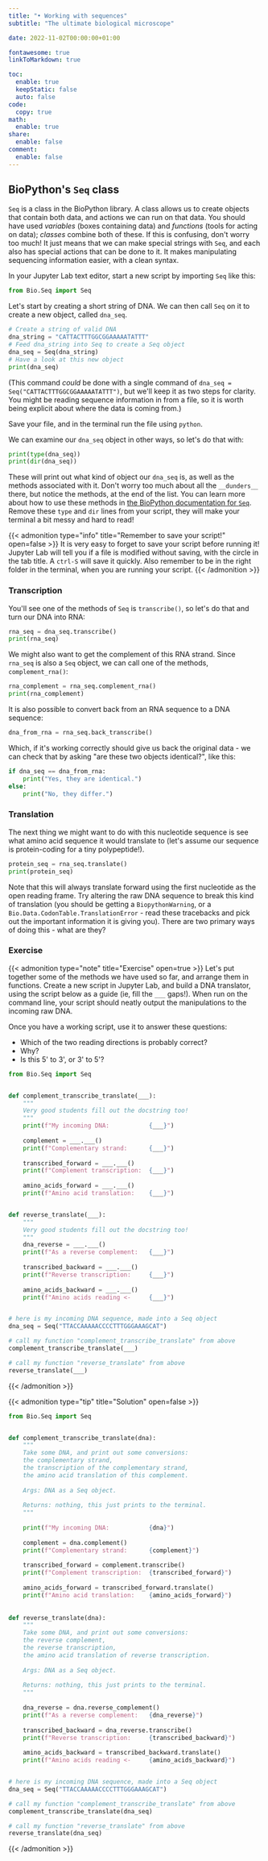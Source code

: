 ```yaml
---
title: "• Working with sequences"
subtitle: "The ultimate biological microscope"

date: 2022-11-02T00:00:00+01:00

fontawesome: true
linkToMarkdown: true

toc:
  enable: true
  keepStatic: false
  auto: false
code:
  copy: true
math:
  enable: true
share:
  enable: false
comment:
  enable: false
---
```


## BioPython's `Seq` class

`Seq` is a class in the BioPython library. A class allows us to create objects that contain both data, and actions we can run on that data. You should have used _variables_ (boxes containing data) and _functions_ (tools for acting on data); _classes_ combine both of these. If this is confusing, don't worry too much! It just means that we can make special strings with `Seq`, and each also has special actions that can be done to it. It makes manipulating sequencing information easier, with a clean syntax. 

In your Jupyter Lab text editor, start a new script by importing `Seq` like this:

```python
from Bio.Seq import Seq
```

Let's start by creating a short string of DNA. We can then call `Seq` on it to create a new object, called `dna_seq`. 

```python
# Create a string of valid DNA
dna_string = "CATTACTTTGGCGGAAAAATATTT"
# Feed dna_string into Seq to create a Seq object
dna_seq = Seq(dna_string)
# Have a look at this new object
print(dna_seq)
```

(This command _could_ be done with a single command of `dna_seq = Seq("CATTACTTTGGCGGAAAAATATTT")`, but we'll keep it as two steps for clarity. You might be reading sequence information in from a file, so it is worth being explicit about where the data is coming from.)

Save your file, and in the terminal run the file using `python`. 

We can examine our `dna_seq` object in other ways, so let's do that with:

```python
print(type(dna_seq))
print(dir(dna_seq))
```

These will print out what kind of object our `dna_seq` is, as well as the methods associated with it. Don't worry too much about all the `__dunders__` there, but notice the methods, at the end of the list. You can learn more about how to use these methods in [the BioPython documentation for `Seq`](https://biopython.org/wiki/Seq). Remove these `type` and `dir` lines from your script, they will make your terminal a bit messy and hard to read!

{{< admonition type="info" title="Remember to save your script!" open=false >}}
It is very easy to forget to save your script before running it! Jupyter Lab will tell you if a file is modified without saving, with the circle in the tab title. A `ctrl-S` will save it quickly. Also remember to be in the right folder in the terminal, when you are running your script.
{{< /admonition >}}

### Transcription

You'll see one of the methods of `Seq` is `transcribe()`, so let's do that and turn our DNA into RNA:

```python
rna_seq = dna_seq.transcribe()
print(rna_seq)
```

We might also want to get the complement of this RNA strand. Since `rna_seq` is also a `Seq` object, we can call one of the methods, `complement_rna()`:

```python
rna_complement = rna_seq.complement_rna()
print(rna_complement)
```

It is also possible to convert back from an RNA sequence to a DNA sequence:

```python
dna_from_rna = rna_seq.back_transcribe()
```

Which, if it's working correctly should give us back the original data - we can check that by asking "are these two objects identical?", like this:

```python
if dna_seq == dna_from_rna:
    print("Yes, they are identical.")
else:
    print("No, they differ.")
```

### Translation
The next thing we might want to do with this nucleotide sequence is see what amino acid sequence it would translate to (let's assume our sequence is protein-coding for a tiny polypeptide!). 

```python
protein_seq = rna_seq.translate()
print(protein_seq)
```

Note that this will always translate forward using the first nucleotide as the open reading frame. Try altering the raw DNA sequence to break this kind of translation (you should be getting a `BiopythonWarning`, or a `Bio.Data.CodonTable.TranslationError` - read these tracebacks and pick out the important information it is giving you). There are two primary ways of doing this - what are they?

### Exercise
{{< admonition type="note" title="Exercise" open=true >}}
Let's put together some of the methods we have used so far, and arrange them in functions. Create a new script in Jupyter Lab, and build a DNA translator, using the script below as a guide (ie, fill the `___` gaps!). When run on the command line, your script should neatly output the manipulations to the incoming raw DNA.

Once you have a working script, use it to answer these questions:
- Which of the two reading directions is probably correct?
- Why?
- Is this 5' to 3', or 3' to 5'?

```python
from Bio.Seq import Seq


def complement_transcribe_translate(___):
    """
    Very good students fill out the docstring too! 
    """
    print(f"My incoming DNA:           {___}")
    
    complement = ___.___()
    print(f"Complementary strand:      {___}")
    
    transcribed_forward = ___.___()
    print(f"Complement transcription:  {___}")
    
    amino_acids_forward = ___.___()
    print(f"Amino acid translation:    {___}")


def reverse_translate(___):
    """
    Very good students fill out the docstring too! 
    """
    dna_reverse = ___.___()
    print(f"As a reverse complement:   {___}")
    
    transcribed_backward = ___.___()
    print(f"Reverse transcription:     {___}")
    
    amino_acids_backward = ___.___()
    print(f"Amino acids reading <-     {___}")


# here is my incoming DNA sequence, made into a Seq object
dna_seq = Seq("TTACCAAAAACCCCTTTGGGAAAGCAT")

# call my function "complement_transcribe_translate" from above
complement_transcribe_translate(___)

# call my function "reverse_translate" from above
reverse_translate(___)
```
{{< /admonition >}}

{{< admonition type="tip" title="Solution" open=false >}}
```python
from Bio.Seq import Seq


def complement_transcribe_translate(dna):
    """
    Take some DNA, and print out some conversions:
    the complementary strand,
    the transcription of the complementary strand,
    the amino acid translation of this complement.
    
    Args: DNA as a Seq object.
    
    Returns: nothing, this just prints to the terminal.
    """
    
    print(f"My incoming DNA:           {dna}")
    
    complement = dna.complement()
    print(f"Complementary strand:      {complement}")
    
    transcribed_forward = complement.transcribe()
    print(f"Complement transcription:  {transcribed_forward}")
    
    amino_acids_forward = transcribed_forward.translate()
    print(f"Amino acid translation:    {amino_acids_forward}")
    
    
def reverse_translate(dna):
    """
    Take some DNA, and print out some conversions:
    the reverse complement,
    the reverse transcription,
    the amino acid translation of reverse transcription.
    
    Args: DNA as a Seq object.
    
    Returns: nothing, this just prints to the terminal.
    """
    
    dna_reverse = dna.reverse_complement()
    print(f"As a reverse complement:   {dna_reverse}")
    
    transcribed_backward = dna_reverse.transcribe()
    print(f"Reverse transcription:     {transcribed_backward}")
    
    amino_acids_backward = transcribed_backward.translate()
    print(f"Amino acids reading <-     {amino_acids_backward}")


# here is my incoming DNA sequence, made into a Seq object
dna_seq = Seq("TTACCAAAAACCCCTTTGGGAAAGCAT")

# call my function "complement_transcribe_translate" from above
complement_transcribe_translate(dna_seq)

# call my function "reverse_translate" from above
reverse_translate(dna_seq)
```
{{< /admonition >}}

